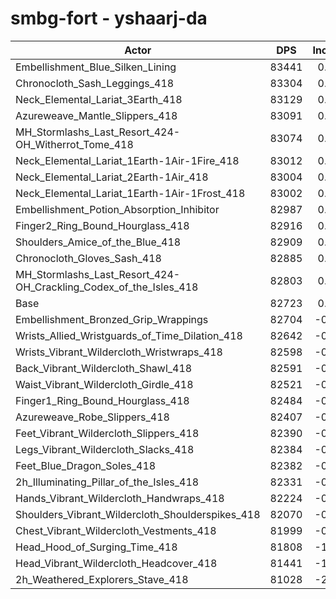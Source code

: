 # smbg-fort - yshaarj-da
| Actor | DPS | Increase |
|---|:---:|:---:|
|Embellishment_Blue_Silken_Lining|83441|0.87%|
|Chronocloth_Sash_Leggings_418|83304|0.70%|
|Neck_Elemental_Lariat_3Earth_418|83129|0.49%|
|Azureweave_Mantle_Slippers_418|83091|0.44%|
|MH_Stormlashs_Last_Resort_424-OH_Witherrot_Tome_418|83074|0.42%|
|Neck_Elemental_Lariat_1Earth-1Air-1Fire_418|83012|0.35%|
|Neck_Elemental_Lariat_2Earth-1Air_418|83004|0.34%|
|Neck_Elemental_Lariat_1Earth-1Air-1Frost_418|83002|0.34%|
|Embellishment_Potion_Absorption_Inhibitor|82987|0.32%|
|Finger2_Ring_Bound_Hourglass_418|82916|0.23%|
|Shoulders_Amice_of_the_Blue_418|82909|0.22%|
|Chronocloth_Gloves_Sash_418|82885|0.20%|
|MH_Stormlashs_Last_Resort_424-OH_Crackling_Codex_of_the_Isles_418|82803|0.10%|
|Base|82723|0.00%|
|Embellishment_Bronzed_Grip_Wrappings|82704|-0.02%|
|Wrists_Allied_Wristguards_of_Time_Dilation_418|82642|-0.10%|
|Wrists_Vibrant_Wildercloth_Wristwraps_418|82598|-0.15%|
|Back_Vibrant_Wildercloth_Shawl_418|82591|-0.16%|
|Waist_Vibrant_Wildercloth_Girdle_418|82521|-0.24%|
|Finger1_Ring_Bound_Hourglass_418|82484|-0.29%|
|Azureweave_Robe_Slippers_418|82407|-0.38%|
|Feet_Vibrant_Wildercloth_Slippers_418|82390|-0.40%|
|Legs_Vibrant_Wildercloth_Slacks_418|82384|-0.41%|
|Feet_Blue_Dragon_Soles_418|82382|-0.41%|
|2h_Illuminating_Pillar_of_the_Isles_418|82331|-0.47%|
|Hands_Vibrant_Wildercloth_Handwraps_418|82224|-0.60%|
|Shoulders_Vibrant_Wildercloth_Shoulderspikes_418|82070|-0.79%|
|Chest_Vibrant_Wildercloth_Vestments_418|81999|-0.88%|
|Head_Hood_of_Surging_Time_418|81808|-1.11%|
|Head_Vibrant_Wildercloth_Headcover_418|81441|-1.55%|
|2h_Weathered_Explorers_Stave_418|81028|-2.05%|
